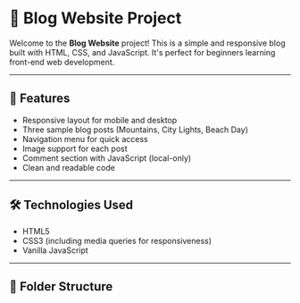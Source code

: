 # 📝 Blog Website Project

Welcome to the **Blog Website** project! This is a simple and responsive blog built with HTML, CSS, and JavaScript. It's perfect for beginners learning front-end web development.

---

## 🚀 Features

- Responsive layout for mobile and desktop
- Three sample blog posts (Mountains, City Lights, Beach Day)
- Navigation menu for quick access
- Image support for each post
- Comment section with JavaScript (local-only)
- Clean and readable code

---

## 🛠️ Technologies Used

- HTML5
- CSS3 (including media queries for responsiveness)
- Vanilla JavaScript

---

## 📁 Folder Structure

